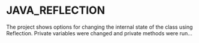 # JAVA_REFLECTION
The project shows options for changing the internal state of the class using Reflection. Private variables were changed and private methods were run...
